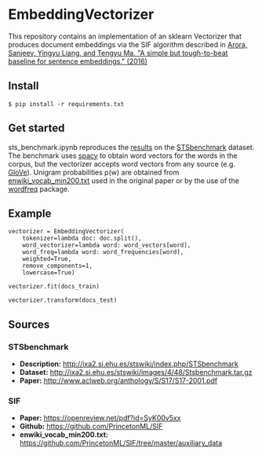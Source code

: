 # EmbeddingVectorizer

This repository contains an implementation of an sklearn Vectorizer that
 produces document embeddings via the SIF algorithm described in
 [Arora, Sanjeev, Yingyu Liang, and Tengyu Ma. "A simple but tough-to-beat baseline for sentence embeddings." (2016)](https://openreview.net/pdf?id=SyK00v5xx)


## Install
``$ pip install -r requirements.txt``

## Get started

sts_benchmark.ipynb reproduces the [results](http://www.aclweb.org/anthology/S/S17/S17-2001.pdf) on the [STSbenchmark](http://ixa2.si.ehu.es/stswiki/index.php/STSbenchmark)
dataset. The benchmark uses [spacy](spacy.io) to obtain word vectors for the words
in the corpus, but the vectorizer accepts word vectors from any source (e.g. [GloVe](https://nlp.stanford.edu/projects/glove/)).
Unigram probabilities p(w) are obtained from [enwiki_vocab_min200.txt](https://github.com/PrincetonML/SIF/tree/master/auxiliary_data)
used in the original paper or by the use of the [wordfreq](https://pypi.python.org/pypi/wordfreq) package.

## Example
```
vectorizer = EmbeddingVectorizer(
    tokenizer=lambda doc: doc.split(),
    word_vectorizer=lambda word: word_vectors[word],
    word_freq=lambda word: word_frequencies[word],
    weighted=True,
    remove_components=1,
    lowercase=True)

vectorizer.fit(docs_train)

vectorizer.transform(docs_test)
```

## Sources

### STSbenchmark
- **Description:** http://ixa2.si.ehu.es/stswiki/index.php/STSbenchmark
- **Dataset:** http://ixa2.si.ehu.es/stswiki/images/4/48/Stsbenchmark.tar.gz
- **Paper:** http://www.aclweb.org/anthology/S/S17/S17-2001.pdf

### SIF
- **Paper:** https://openreview.net/pdf?id=SyK00v5xx
- **Github:** https://github.com/PrincetonML/SIF
- **enwiki_vocab_min200.txt:** https://github.com/PrincetonML/SIF/tree/master/auxiliary_data
